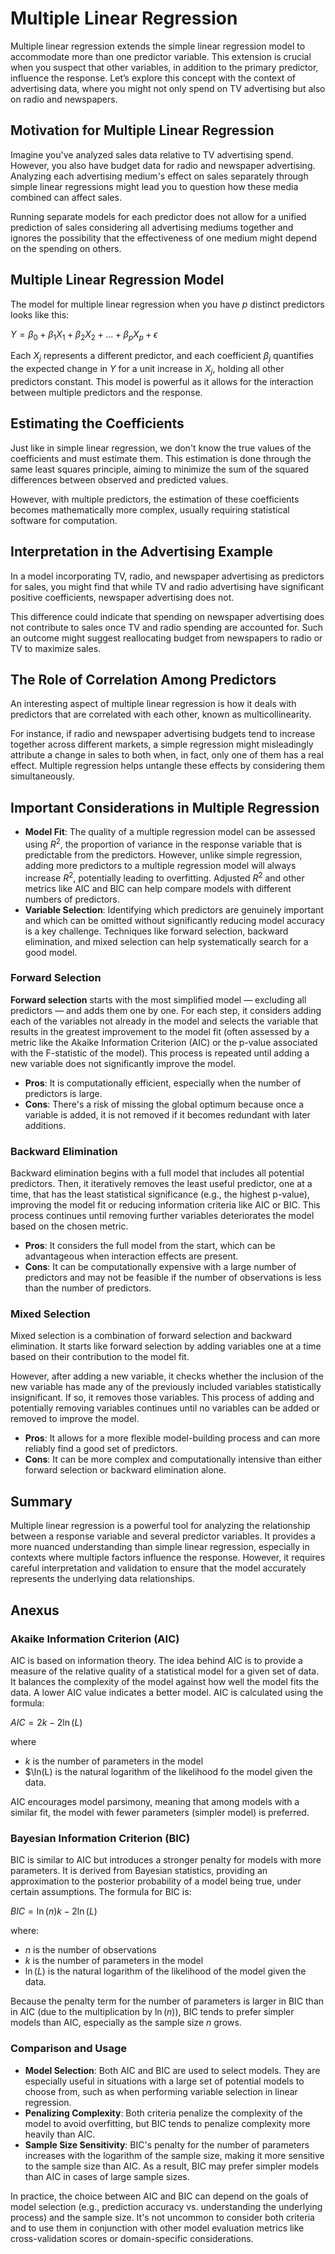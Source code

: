 # Multiple Linear Regression

Multiple linear regression extends the simple linear regression model to accommodate more than one predictor variable. This extension is crucial when you suspect that other variables, in addition to the primary predictor, influence the response. Let’s explore this concept with the context of advertising data, where you might not only spend on TV advertising but also on radio and newspapers.

## Motivation for Multiple Linear Regression

Imagine you've analyzed sales data relative to TV advertising spend. However, you also have budget data for radio and newspaper advertising. Analyzing each advertising medium's effect on sales separately through simple linear regressions might lead you to question how these media combined can affect sales. 

Running separate models for each predictor does not allow for a unified prediction of sales considering all advertising mediums together and ignores the possibility that the effectiveness of one medium might depend on the spending on others.

## Multiple Linear Regression Model

The model for multiple linear regression when you have $p$ distinct predictors looks like this:

$Y = \beta_0 + \beta_1X_1 + \beta_2X_2 + ... + \beta_pX_p + \epsilon$

Each $X_j$ represents a different predictor, and each coefficient $\beta_j$ quantifies the expected change in $Y$  for a unit increase in $X_j$, holding all other predictors constant. This model is powerful as it allows for the interaction between multiple predictors and the response.

## Estimating the Coefficients

Just like in simple linear regression, we don't know the true values of the coefficients and must estimate them. This estimation is done through the same least squares principle, aiming to minimize the sum of the squared differences between observed and predicted values. 

However, with multiple predictors, the estimation of these coefficients becomes mathematically more complex, usually requiring statistical software for computation.

## Interpretation in the Advertising Example

In a model incorporating TV, radio, and newspaper advertising as predictors for sales, you might find that while TV and radio advertising have significant positive coefficients, newspaper advertising does not. 

This difference could indicate that spending on newspaper advertising does not contribute to sales once TV and radio spending are accounted for. Such an outcome might suggest reallocating budget from newspapers to radio or TV to maximize sales.

## The Role of Correlation Among Predictors

An interesting aspect of multiple linear regression is how it deals with predictors that are correlated with each other, known as multicollinearity. 

For instance, if radio and newspaper advertising budgets tend to increase together across different markets, a simple regression might misleadingly attribute a change in sales to both when, in fact, only one of them has a real effect. Multiple regression helps untangle these effects by considering them simultaneously.

## Important Considerations in Multiple Regression

- **Model Fit**: The quality of a multiple regression model can be assessed using $R^2$, the proportion of variance in the response variable that is predictable from the predictors. However, unlike simple regression, adding more predictors to a multiple regression model will always increase $R^2$, potentially leading to overfitting. Adjusted $R^2$ and other metrics like AIC and BIC can help compare models with different numbers of predictors.
- **Variable Selection**: Identifying which predictors are genuinely important and which can be omitted without significantly reducing model accuracy is a key challenge. Techniques like forward selection, backward elimination, and mixed selection can help systematically search for a good model.

### Forward Selection

**Forward selection** starts with the most simplified model — excluding all predictors — and adds them one by one. For each step, it considers adding each of the variables not already in the model and selects the variable that results in the greatest improvement to the model fit (often assessed by a metric like the Akaike Information Criterion (AIC) or the p-value associated with the F-statistic of the model). This process is repeated until adding a new variable does not significantly improve the model.

- **Pros**: It is computationally efficient, especially when the number of predictors is large.
- **Cons**: There's a risk of missing the global optimum because once a variable is added, it is not removed if it becomes redundant with later additions.

### Backward Elimination

Backward elimination begins with a full model that includes all potential predictors. Then, it iteratively removes the least useful predictor, one at a time, that has the least statistical significance (e.g., the highest p-value), improving the model fit or reducing information criteria like AIC or BIC. This process continues until removing further variables deteriorates the model based on the chosen metric.

- **Pros**: It considers the full model from the start, which can be advantageous when interaction effects are present.
- **Cons**: It can be computationally expensive with a large number of predictors and may not be feasible if the number of observations is less than the number of predictors.

### Mixed Selection

Mixed selection is a combination of forward selection and backward elimination. It starts like forward selection by adding variables one at a time based on their contribution to the model fit. 

However, after adding a new variable, it checks whether the inclusion of the new variable has made any of the previously included variables statistically insignificant. If so, it removes those variables. This process of adding and potentially removing variables continues until no variables can be added or removed to improve the model.

- **Pros**: It allows for a more flexible model-building process and can more reliably find a good set of predictors.
- **Cons**: It can be more complex and computationally intensive than either forward selection or backward elimination alone.


## Summary
Multiple linear regression is a powerful tool for analyzing the relationship between a response variable and several predictor variables. It provides a more nuanced understanding than simple linear regression, especially in contexts where multiple factors influence the response. However, it requires careful interpretation and validation to ensure that the model accurately represents the underlying data relationships.

## Anexus

### Akaike Information Criterion (AIC)

AIC is based on information theory. The idea behind AIC is to provide a measure of the relative quality of a statistical model for a given set of data. It balances the complexity of the model against how well the model fits the data. A lower AIC value indicates a better model. AIC is calculated using the formula:

$AIC = 2k - 2 \ln(L)$

where

- $k$ is the number of parameters in the model
- $\ln(L) is the natural logarithm of the likelihood fo the model given the data.

AIC encourages model parsimony, meaning that among models with a similar fit, the model with fewer parameters (simpler model) is preferred.

### Bayesian Information Criterion (BIC)

BIC is similar to AIC but introduces a stronger penalty for models with more parameters. It is derived from Bayesian statistics, providing an approximation to the posterior probability of a model being true, under certain assumptions. The formula for BIC is:

$BIC = \ln(n)k - 2\ln(L)$

where:

- $n$ is the number of observations
- $k$ is the number of parameters in the model
- $\ln(L)$ is the natural logarithm of the likelihood of the model given the data.

Because the penalty term for the number of parameters is larger in BIC than in AIC (due to the multiplication by $\ln(n)$), BIC tends to prefer simpler models than AIC, especially as the sample size $n$ grows.

### Comparison and Usage

- **Model Selection**: Both AIC and BIC are used to select models. They are especially useful in situations with a large set of potential models to choose from, such as when performing variable selection in linear regression.
- **Penalizing Complexity**: Both criteria penalize the complexity of the model to avoid overfitting, but BIC tends to penalize complexity more heavily than AIC.
- **Sample Size Sensitivity**: BIC's penalty for the number of parameters increases with the logarithm of the sample size, making it more sensitive to the sample size than AIC. As a result, BIC may prefer simpler models than AIC in cases of large sample sizes.


In practice, the choice between AIC and BIC can depend on the goals of model selection (e.g., prediction accuracy vs. understanding the underlying process) and the sample size. It's not uncommon to consider both criteria and to use them in conjunction with other model evaluation metrics like cross-validation scores or domain-specific considerations.





